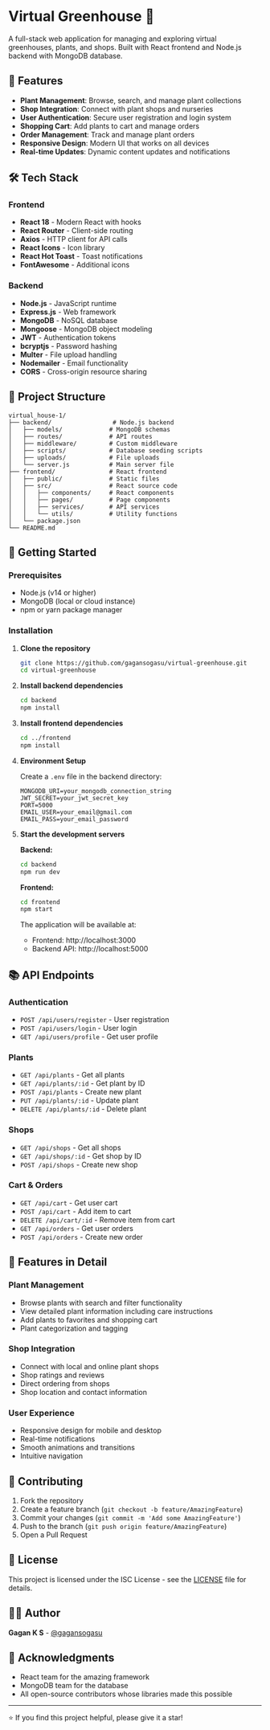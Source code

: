 # Virtual Greenhouse 🌱

A full-stack web application for managing and exploring virtual greenhouses, plants, and shops. Built with React frontend and Node.js backend with MongoDB database.

## 🚀 Features

- **Plant Management**: Browse, search, and manage plant collections
- **Shop Integration**: Connect with plant shops and nurseries
- **User Authentication**: Secure user registration and login system
- **Shopping Cart**: Add plants to cart and manage orders
- **Order Management**: Track and manage plant orders
- **Responsive Design**: Modern UI that works on all devices
- **Real-time Updates**: Dynamic content updates and notifications

## 🛠️ Tech Stack

### Frontend
- **React 18** - Modern React with hooks
- **React Router** - Client-side routing
- **Axios** - HTTP client for API calls
- **React Icons** - Icon library
- **React Hot Toast** - Toast notifications
- **FontAwesome** - Additional icons

### Backend
- **Node.js** - JavaScript runtime
- **Express.js** - Web framework
- **MongoDB** - NoSQL database
- **Mongoose** - MongoDB object modeling
- **JWT** - Authentication tokens
- **bcryptjs** - Password hashing
- **Multer** - File upload handling
- **Nodemailer** - Email functionality
- **CORS** - Cross-origin resource sharing

## 📁 Project Structure

```
virtual_house-1/
├── backend/                 # Node.js backend
│   ├── models/             # MongoDB schemas
│   ├── routes/             # API routes
│   ├── middleware/         # Custom middleware
│   ├── scripts/            # Database seeding scripts
│   ├── uploads/            # File uploads
│   └── server.js           # Main server file
├── frontend/               # React frontend
│   ├── public/             # Static files
│   ├── src/                # React source code
│   │   ├── components/     # React components
│   │   ├── pages/          # Page components
│   │   ├── services/       # API services
│   │   └── utils/          # Utility functions
│   └── package.json
└── README.md
```

## 🚀 Getting Started

### Prerequisites

- Node.js (v14 or higher)
- MongoDB (local or cloud instance)
- npm or yarn package manager

### Installation

1. **Clone the repository**
   ```bash
   git clone https://github.com/gagansogasu/virtual-greenhouse.git
   cd virtual-greenhouse
   ```

2. **Install backend dependencies**
   ```bash
   cd backend
   npm install
   ```

3. **Install frontend dependencies**
   ```bash
   cd ../frontend
   npm install
   ```

4. **Environment Setup**

   Create a `.env` file in the backend directory:
   ```env
   MONGODB_URI=your_mongodb_connection_string
   JWT_SECRET=your_jwt_secret_key
   PORT=5000
   EMAIL_USER=your_email@gmail.com
   EMAIL_PASS=your_email_password
   ```

5. **Start the development servers**

   **Backend:**
   ```bash
   cd backend
   npm run dev
   ```

   **Frontend:**
   ```bash
   cd frontend
   npm start
   ```

   The application will be available at:
   - Frontend: http://localhost:3000
   - Backend API: http://localhost:5000

## 📚 API Endpoints

### Authentication
- `POST /api/users/register` - User registration
- `POST /api/users/login` - User login
- `GET /api/users/profile` - Get user profile

### Plants
- `GET /api/plants` - Get all plants
- `GET /api/plants/:id` - Get plant by ID
- `POST /api/plants` - Create new plant
- `PUT /api/plants/:id` - Update plant
- `DELETE /api/plants/:id` - Delete plant

### Shops
- `GET /api/shops` - Get all shops
- `GET /api/shops/:id` - Get shop by ID
- `POST /api/shops` - Create new shop

### Cart & Orders
- `GET /api/cart` - Get user cart
- `POST /api/cart` - Add item to cart
- `DELETE /api/cart/:id` - Remove item from cart
- `GET /api/orders` - Get user orders
- `POST /api/orders` - Create new order

## 🎨 Features in Detail

### Plant Management
- Browse plants with search and filter functionality
- View detailed plant information including care instructions
- Add plants to favorites and shopping cart
- Plant categorization and tagging

### Shop Integration
- Connect with local and online plant shops
- Shop ratings and reviews
- Direct ordering from shops
- Shop location and contact information

### User Experience
- Responsive design for mobile and desktop
- Real-time notifications
- Smooth animations and transitions
- Intuitive navigation

## 🤝 Contributing

1. Fork the repository
2. Create a feature branch (`git checkout -b feature/AmazingFeature`)
3. Commit your changes (`git commit -m 'Add some AmazingFeature'`)
4. Push to the branch (`git push origin feature/AmazingFeature`)
5. Open a Pull Request

## 📝 License

This project is licensed under the ISC License - see the [LICENSE](LICENSE) file for details.

## 👨‍💻 Author

**Gagan K S** - [@gagansogasu](https://github.com/gagansogasu)

## 🙏 Acknowledgments

- React team for the amazing framework
- MongoDB team for the database
- All open-source contributors whose libraries made this possible

---

⭐ If you find this project helpful, please give it a star!
